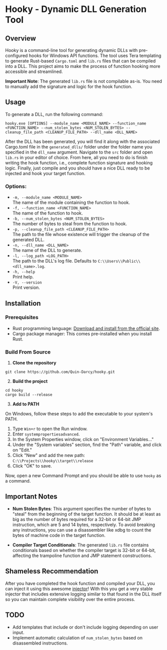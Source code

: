 # Hooky - Dynamic DLL Generation Tool

## Overview

Hooky is a command-line tool for generating dynamic DLLs with pre-configured hooks for Windows API functions. The tool uses Tera templating to generate Rust-based `Cargo.toml` and `lib.rs` files that can be compiled into a DLL. This project aims to make the process of function hooking more accessible and streamlined.

**Important Note**: The generated `lib.rs` file is not compilable as-is. You need to manually add the signature and logic for the hook function.

## Usage

To generate a DLL, run the following command:

```
hooky.exe [OPTIONS] --module_name <MODULE_NAME> --function_name <FUNCTION_NAME> --num_stolen_bytes <NUM_STOLEN_BYTES> --cleanup_file_path <CLEANUP_FILE_PATH> --dll_name <DLL_NAME>
```

After the DLL has been generated, you will find it along with the associated Cargo.toml file in the `generated_dlls/` folder under the folder name you specified in the `dll_name` argument. Navigate to the `src` folder and open `lib.rs` in your editor of choice. From here, all you need to do is finish writing the hook function, i.e., complete function signature and hooking logic. Finally, just compile and you should have a nice DLL ready to be injected and hook your target function. 

### Options:

- `-m, --module_name <MODULE_NAME>`  
  The name of the module containing the function to hook.
- `-f, --function_name <FUNCTION_NAME>`  
  The name of the function to hook.
- `-b, --num_stolen_bytes <NUM_STOLEN_BYTES>`  
  The number of bytes to steal from the function to hook.
- `-p, --cleanup_file_path <CLEANUP_FILE_PATH>`  
  The path to the file whose existence will trigger the cleanup of the generated DLL.
- `-n, --dll_name <DLL_NAME>`  
  The name of the DLL to generate.
- `-l, --log_path <LOG_PATH>`  
  The path to the DLL's log file. Defaults to `C:\\Users\\Public\\<dll_name>.log`.
- `-h, --help`  
  Print help.
- `-V, --version`  
  Print version.

## Installation

### Prerequisites

- Rust programming language: [Download and install from the official site](https://www.rust-lang.org/tools/install).
- Cargo package manager: This comes pre-installed when you install Rust.

### Build From Source

1. **Clone the repository**

  ```shell
  git clone https://github.com/Quin-Darcy/hooky.git
  ```

2. **Build the project**

  ```shell
  cd hooky
  cargo build --release
  ```

3. **Add to PATH**

  On Windows, follow these steps to add the executable to your system's PATH.

  1. Type `Win+r` to open the Run window.
  2. Enter `systempropertiesadvanced`.
  3. In the System Properties window, click on "Environment Variables..."
  4. Under the "System variables" section, find the "Path" variable, and click on "Edit."
  5. Click "New" and add the new path: `C:\\Projects\\hooky\\target\\release`
  6. Click "OK" to save.

  Now, open a new Command Prompt and you should be able to use `hooky` as a command.

## Important Notes

- **Num Stolen Bytes**: This argument specifies the number of bytes to "steal" from the beginning of the target function. It should be at least as big as the number of bytes required for a 32-bit or 64-bit JMP instruction, which are 5 and 14 bytes, respectively. To avoid breaking any instructions, you can use a disassembler like xdbg to count the bytes of machine code in the target function.
  
- **Compiler Target Conditionals**: The generated `lib.rs` file contains conditionals based on whether the compiler target is 32-bit or 64-bit, affecting the trampoline function and JMP statement constructions.

## Shameless Recommendation 
After you have completed the hook function and compiled your DLL, you can inject it using this awesome [injector](https://github.com/Quin-Darcy/injector)! With this you get a very stable injector that includes extensive logging similar to that found in the DLL itself so you can maintain complete visibility over the entire process.  

## TODO

- Add templates that include or don't include logging depending on user input.
- Implement automatic calculation of `num_stolen_bytes` based on disassembled instructions.
